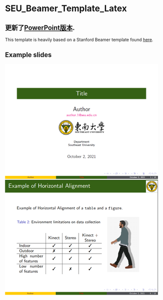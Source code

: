 # SEU_Beamer_Template_Latex
更新了[PowerPoint版本](https://github.com/eshoyuan/SEU_Beamer_Template_Latex/blob/main/PowerPoint_template.pptx).
---
This template is heavily based on a Stanford Beamer template found [here](https://github.com/junwuzhang/ARMLab_LaTeX_Beamer_Template).
## Example slides
![](example/example1.png)
![](example/example2.png)

